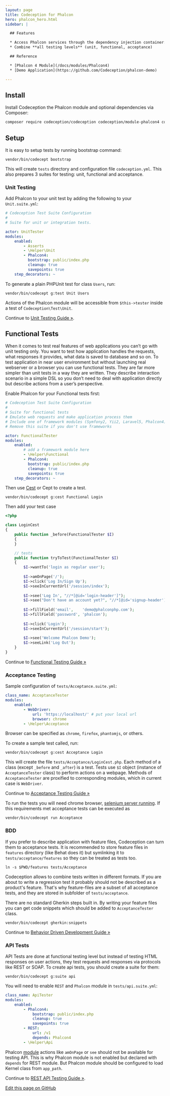 ```yaml
---
layout: page
title: Codeception for Phalcon
hero: phalcon_hero.html
sidebar: |

  ## Features

  * Access Phalcon services through the dependency injection container: `$I->grabService(...)`
  * Combine **all testing levels** (unit, functional, acceptance)

  ## Reference

  * [Phalcon 4 Module](/docs/modules/Phalcon4)
  * [Demo Application](https://github.com/Codeception/phalcon-demo)

---
```


## Install

Install Codeception the Phalcon module and optional dependencies via Composer:

```bash
composer require codeception/codeception codeception/module-phalcon4 codeception/module-phpbrowser codeception/module-asserts --dev
```

## Setup

It is easy to setup tests by running bootstrap command:

```
vendor/bin/codecept bootstrap
```

This will create `tests` directory and configuration file `codeception.yml`. This also prepares 3 suites for testing: unit, functional and acceptance.

### Unit Testing

Add Phalcon to your unit test by adding the following to your `Unit.suite.yml`:
```yaml
# Codeception Test Suite Configuration
#
# Suite for unit or integration tests.

actor: UnitTester
modules:
    enabled:
        - Asserts
        - \Helper\Unit
        - Phalcon4:
          bootstrap: public/index.php
          cleanup: true
          savepoints: true
    step_decorators: ~
```

To generate a plain PHPUnit test for class `Users`, run:

```
vendor/bin/codecept g:test Unit Users
```

Actions of the Phalcon module will be accessible from `$this->tester` inside a test of `Codeception\Test\Unit`.

<div class="alert alert-warning">
  <span class="glyphicon glyphicon-info-sign" aria-hidden="true"></span>
  Continue to <a href="https://codeception.com/docs/05-UnitTests">Unit Testing Guide &raquo;</a>.
</div>

## Functional Tests

When it comes to test real features of web applications you can’t go with unit testing only. You want to test how application handles the requests, what responses it provides, what data is saved to database and so on. To test application in near user environment but without launching real webserver or a browser you can use functional tests. They are far more simpler than unit tests in a way they are written. They describe interaction scenario in a simple DSL so you don’t need to deal with application directly but describe actions from a user’s perspective.

Enable Phalcon for your Functional tests first:

```yaml
# Codeception Test Suite Configuration
#
# Suite for functional tests
# Emulate web requests and make application process them
# Include one of framework modules (Symfony2, Yii2, Laravel5, Phalcon4) to use it
# Remove this suite if you don't use frameworks

actor: FunctionalTester
modules:
    enabled:
        # add a framework module here
        - \Helper\Functional
        - Phalcon4:
          bootstrap: public/index.php
          cleanup: true
          savepoints: true
    step_decorators: ~        
```

Then use [Cest](https://codeception.com/docs/07-AdvancedUsage) or Cept to create a test.
```
vendor/bin/codecept g:cest Functional Login
```
Then add your test case
```php
<?php 

class LoginCest
{
    public function _before(FunctionalTester $I)
    {
    }

    // tests
    public function tryToTest(FunctionalTester $I)
    {
        $I->wantTo('login as regular user');
        
        $I->amOnPage('/');
        $I->click('Log In/Sign Up');
        $I->seeInCurrentUrl('/session/index');
        
        $I->see('Log In', "//*[@id='login-header']");
        $I->see("Don't have an account yet?", "//*[@id='signup-header']");
        
        $I->fillField('email',    'demo@phalconphp.com');
        $I->fillField('password', 'phalcon');
        
        $I->click('Login');
        $I->seeInCurrentUrl('/session/start');
        
        $I->see('Welcome Phalcon Demo');
        $I->seeLink('Log Out');
    }
}
```

<div class="alert alert-warning">
  <span class="glyphicon glyphicon-info-sign" aria-hidden="true"></span>
  Continue to <a href="https://codeception.com/docs/04-FunctionalTests">Functional Testing Guide &raquo;</a>
</div>

### Acceptance Testing

Sample configuration of `tests/Acceptance.suite.yml`:

```yaml
class_name: AcceptanceTester
modules:
    enabled:
        - WebDriver:
            url: 'https://localhost/' # put your local url
            browser: chrome
        - \Helper\Acceptance            
```

Browser can be specified as `chrome`, `firefox`, `phantomjs`, or others. 

To create a sample test called, run:

```
vendor/bin/codecept g:cest Acceptance Login
```

This will create the file `tests/Acceptance/LoginCest.php`. Each method of a class (except `_before` and `_after`) is a test. Tests use `$I` object (instance of `AcceptanceTester` class) to perform actions on a webpage. Methods of `AcceptanceTester` are proxified to corresponding modules, which in current case is `WebDriver`. 

<div class="alert alert-warning">
  <span class="glyphicon glyphicon-info-sign" aria-hidden="true"></span>
  Continue to <a href="https://codeception.com/docs/03-AcceptanceTests">Acceptance Testing Guide &raquo;</a>
</div>

To run the tests you will need chrome browser, [selenium server running](https://codeception.com/docs/modules/WebDriver#Selenium). If this requirements met acceptance tests can be executed as

```
vendor/bin/codecept run Acceptance
```

### BDD

If you prefer to describe application with feature files, Codeception can turn them to acceptance tests. It is recommended to store feature files in `features` directory (like Behat does it) but symlinking it to `tests/acceptance/features` so they can be treated as tests too. 

```
ln -s $PWD/features tests/Acceptance
```

Codeception allows to combine tests written in different formats. If you are about to write a regression test it probably should not be described as a product's feature. That's why feature-files are a subset of all acceptance tests, and they are stored in subfolder of `tests/acceptance`. 

There are no standard Gherkin steps built in. By writing your feature files you can get code snippets which should be added to `AcceptanceTester` class. 

```
vendor/bin/codecept gherkin:snippets
```

<div class="alert alert-warning">
  <span class="glyphicon glyphicon-info-sign" aria-hidden="true"></span>
  Continue to <a href="https://codeception.com/docs/07-BDD">Behavior Driven Development Guide &raquo;</a>
</div>

### API Tests

API Tests are done at functional testing level but instead of testing HTML responses on user actions, they test requests and responses via protocols like REST or SOAP. To create api tests, you should create a suite for them:

```
vendor/bin/codecept g:suite api
```

You will need to enable `REST` and `Phalcon` module in `tests/api.suite.yml`:

```yaml
class_name: ApiTester
modules:
    enabled:
        - Phalcon4:
            bootstrap: public/index.php
            cleanup: true
            savepoints: true
        - REST:
            url: /v1
            depends: Phalcon4
        - \Helper\Api
```

Phalcon [module](/docs/modules/Phalcon4) actions like `amOnPage` or `see` should not be available for testing API. This is why Phalcon module is not enabled but declared with `depends` for REST module. But Phalcon module should be configured to load Kernel class from `app_path`.


<div class="alert alert-warning">
  <span class="glyphicon glyphicon-info-sign" aria-hidden="true"></span>
  Continue to <a href="https://codeception.com/docs/10-APITesting#REST-API">REST API Testing Guide &raquo;</a>.
</div>

[Edit this page on GitHub](https://github.com/Codeception/codeception.github.com/blob/master/for/phalcon.md)
